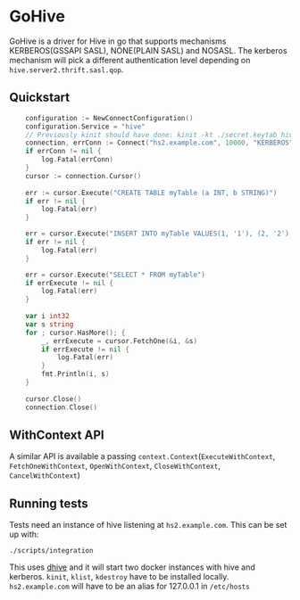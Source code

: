 # GoHive

GoHive is a driver for Hive in go that supports mechanisms KERBEROS(GSSAPI SASL), NONE(PLAIN SASL) and NOSASL. The kerberos mechanism will pick a different authentication level depending on `hive.server2.thrift.sasl.qop`.

## Quickstart

```go 
    configuration := NewConnectConfiguration()
    configuration.Service = "hive"
    // Previously kinit should have done: kinit -kt ./secret.keytab hive/hs2.example.com@EXAMPLE.COM
    connection, errConn := Connect("hs2.example.com", 10000, "KERBEROS", configuration)
    if errConn != nil {
        log.Fatal(errConn)
    }
    cursor := connection.Cursor()
    
    err := cursor.Execute("CREATE TABLE myTable (a INT, b STRING)")
    if err != nil {
        log.Fatal(err)
    }

    err = cursor.Execute("INSERT INTO myTable VALUES(1, '1'), (2, '2'), (3, '3'), (4, '4')")
    if err != nil {
	    log.Fatal(err)
    }

    err = cursor.Execute("SELECT * FROM myTable")
    if errExecute != nil {
        log.Fatal(err)
    }
    
    var i int32
    var s string
    for ; cursor.HasMore(); {
        _, errExecute = cursor.FetchOne(&i, &s)
        if errExecute != nil {
            log.Fatal(err)
        }
        fmt.Println(i, s)
    }
    
    cursor.Close()
    connection.Close()
```

## WithContext API
A similar API is available a passing `context.Context`(`ExecuteWithContext`, `FetchOneWithContext`, `OpenWithContext`, `CloseWithContext`, `CancelWithContext`)

## Running tests
Tests need an instance of hive listening at `hs2.example.com`. This can be set up with:
```
./scripts/integration
```
This uses [dhive](https://github.com/beltran/dhive) and it will start two docker instances with hive and kerberos. `kinit`, `klist`, `kdestroy` have to be installed locally. `hs2.example.com` will have to be an alias for 127.0.0.1 in `/etc/hosts`
